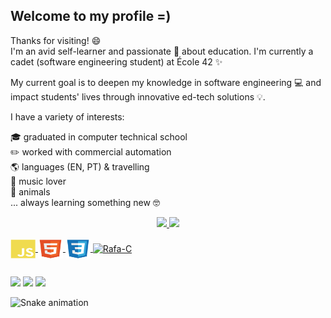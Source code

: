 ## Welcome to my profile =)

Thanks for visiting! 😄 <br>
I'm an avid self-learner and passionate 💛 about education. I'm currently a cadet (software engineering student) at École 42 ✨ <br>

My current goal is to deepen my knowledge in software engineering 💻 and impact students' lives through innovative ed-tech solutions 💡. <br>

I have a variety of interests: <br>

🎓 graduated in computer technical school <br>
✏️ worked with commercial automation <br>
🌎 languages (EN, PT) & travelling <br>
🎹 music lover <br>
🐾 animals <br>
... always learning something new 🤓



<div align="center">
  <a href="https://github.com/itsmevitinn">
  <img height="131em" src="https://github-readme-stats.vercel.app/api?username=itsmevitinn&show_icons=true&theme=tokyonight&include_all_commits=true&count_private=true"/>
  <img height="131em" src="https://github-readme-stats.vercel.app/api/top-langs/?username=itsmevitinn&layout=compact&langs_count=7&theme=tokyonight"/>
</div>
<div style="display: inline_block"><br>
  <img align="center" alt="Rafa-Js" height="30" width="40" src="https://raw.githubusercontent.com/devicons/devicon/master/icons/javascript/javascript-plain.svg">
  <img align="center" alt="Rafa-HTML" height="30" width="40" src="https://raw.githubusercontent.com/devicons/devicon/master/icons/html5/html5-original.svg">
  <img align="center" alt="Rafa-CSS" height="30" width="40" src="https://raw.githubusercontent.com/devicons/devicon/master/icons/css3/css3-original.svg">
  <img align="center" alt="Rafa-C" height="30" width="40" src="https://cdn.jsdelivr.net/gh/devicons/devicon/icons/c/c-original.svg">
</div>
  
  ##
 
<div> 
  <a href="https://instagram.com/itsmevitinn" target="_blank"><img src="https://img.shields.io/badge/-Instagram-%23E4405F?style=for-the-badge&logo=instagram&logoColor=white" target="_blank"></a>
  <a href="https://www.linkedin.com/in/vitor-marcondes-28568416b" target="_blank"><img src="https://img.shields.io/badge/-LinkedIn-%230077B5?style=for-the-badge&logo=linkedin&logoColor=white" target="_blank"></a> 
  <a href = "mailto:vitorsergio111@gmail.com"><img src="https://img.shields.io/badge/-Gmail-%23333?style=for-the-badge&logo=gmail&logoColor=white" target="_blank"></a>
 
  ![Snake animation](https://github.com/itsmevitinn/itsmevitinn/blob/output/github-contribution-grid-snake.svg)
 
</div>
